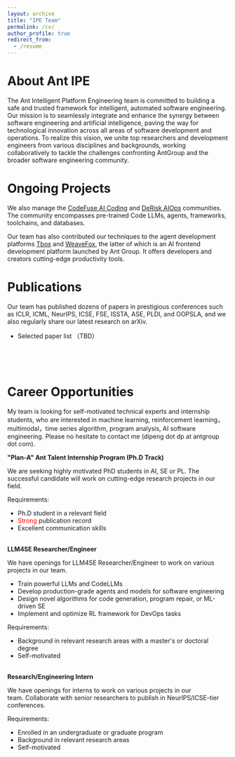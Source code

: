 ```yaml
---
layout: archive
title: "IPE Team"
permalink: /cv/
author_profile: true
redirect_from:
  - /resume
---
```


<!-- {% include base_path %} -->
<h1 class="p1">About Ant IPE</h1>
<p class="p1">The Ant Intelligent Platform Engineering team is committed to building a safe and trusted framework for intelligent, automated software engineering. Our mission is to seamlessly integrate and enhance the synergy between software engineering and artificial intelligence, paving the way for technological innovation across all areas of software development and operations. To realize this vision, we unite top researchers and development engineers from various disciplines and backgrounds, working collaboratively to tackle the challenges confronting AntGroup and the broader software engineering community.</p>

<h1 class="p1">Ongoing Projects</h1>
<p class="p1">We also manage the <a href="https://github.com/codefuse-ai">CodeFuse AI Coding</a> and <a href="https://github.com/derisk-ai">DeRisk AIOps</a> communities. The community encompasses pre-trained Code LLMs, agents, frameworks, toolchains, and databases.</p>
<p>Our team has also contributed our techniques to the agent development platforms <a href="https://www.tbox.cn">Tbox</a> and <a href="https://weavefox.cn">WeaveFox</a>, the latter of which is an AI frontend development platform launched by Ant Group. It offers developers and creators cutting-edge productivity tools.</p>

<h1 class="p1">Publications</h1>
<p>Our team has published dozens of papers in prestigious conferences such as ICLR, ICML, NeurIPS, ICSE, FSE, ISSTA, ASE, PLDI, and OOPSLA, and we also regularly share our latest research on arXiv.&nbsp;</p>
<ul>
<li>Selected paper list （TBD）&nbsp;</li>
</ul>
<p>&nbsp;</p>
<div>&nbsp;</div>
<h1 class="p1">Career Opportunities</h1>
<p>My team is looking for self-motivated technical experts and internship students, who are interested in machine learning, reinforcement learning，multimodal，time series algorithm, program analysis, AI software engineering. Please no hesitate to contact me (dipeng dot dp at antgroup dot com).</p>
<p><strong>"Plan-A" Ant Talent Internship Program (Ph.D Track)</strong></p>
<p>We are seeking highly motivated PhD students in AI, SE or PL. The successful candidate will work on cutting-edge research projects in our field.</p>
<p>Requirements:</p>
<ul>
<li>Ph.D student in a relevant field</li>
<li><span style="color: #ff0000;">Strong</span> publication record</li>
<li>Excellent communication skills</li>
</ul>
<p><br /><strong>LLM4SE Researcher/Engineer&nbsp;</strong></p>
<p>We have openings for&nbsp;LLM4SE Researcher/Engineer&nbsp;to work on various projects in our team.</p>
<ul>
<li>Train powerful LLMs and CodeLLMs</li>
<li>Develop production-grade agents and models for software engineering</li>
<li>Design novel algorithms for code generation, program repair, or ML-driven SE</li>
<li>Implement and optimize RL framework for DevOps tasks</li>
</ul>
<p>Requirements:</p>
<ul>
<li>Background in relevant research areas&nbsp;with a master's or doctoral degree</li>
<li>Self-motivated</li>
</ul>
<p><br /><strong>Research/Engineering Intern</strong></p>
<p>We have openings for interns to work on various projects in our team.&nbsp;Collaborate with senior researchers to publish in NeurIPS/ICSE-tier conferences.</p>
<p>Requirements:</p>
<ul>
<li>Enrolled in an undergraduate or graduate program</li>
<li>Background in relevant research areas</li>
<li>Self-motivated</li>
</ul>